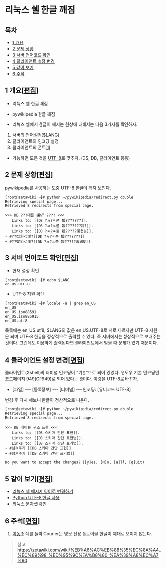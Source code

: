 # 리눅스 쉘 한글 깨짐

## 목차

- [1 개요](https://zetawiki.com/wiki/%EB%A6%AC%EB%88%85%EC%8A%A4_%EC%89%98_%ED%95%9C%EA%B8%80_%EA%B9%A8%EC%A7%90#.EA.B0.9C.EC.9A.94)
- [2 문제 상황](https://zetawiki.com/wiki/%EB%A6%AC%EB%88%85%EC%8A%A4_%EC%89%98_%ED%95%9C%EA%B8%80_%EA%B9%A8%EC%A7%90#.EB.AC.B8.EC.A0.9C_.EC.83.81.ED.99.A9)
- [3 서버 언어코드 확인](https://zetawiki.com/wiki/%EB%A6%AC%EB%88%85%EC%8A%A4_%EC%89%98_%ED%95%9C%EA%B8%80_%EA%B9%A8%EC%A7%90#.EC.84.9C.EB.B2.84_.EC.96.B8.EC.96.B4.EC.BD.94.EB.93.9C_.ED.99.95.EC.9D.B8)
- [4 클라이언트 설정 변경](https://zetawiki.com/wiki/%EB%A6%AC%EB%88%85%EC%8A%A4_%EC%89%98_%ED%95%9C%EA%B8%80_%EA%B9%A8%EC%A7%90#.ED.81.B4.EB.9D.BC.EC.9D.B4.EC.96.B8.ED.8A.B8_.EC.84.A4.EC.A0.95_.EB.B3.80.EA.B2.BD)
- [5 같이 보기](https://zetawiki.com/wiki/%EB%A6%AC%EB%88%85%EC%8A%A4_%EC%89%98_%ED%95%9C%EA%B8%80_%EA%B9%A8%EC%A7%90#.EA.B0.99.EC.9D.B4_.EB.B3.B4.EA.B8.B0)
- [6 주석](https://zetawiki.com/wiki/%EB%A6%AC%EB%88%85%EC%8A%A4_%EC%89%98_%ED%95%9C%EA%B8%80_%EA%B9%A8%EC%A7%90#.EC.A3.BC.EC.84.9D)

## 1 개요[[편집](https://zetawiki.com/w/index.php?title=%EB%A6%AC%EB%88%85%EC%8A%A4_%EC%89%98_%ED%95%9C%EA%B8%80_%EA%B9%A8%EC%A7%90&action=edit&section=1)]

- 리눅스 쉘 한글 깨짐
- pywikipedia 한글 깨짐

- 리눅스 쉘에서 한글이 깨지는 현상에 대해서는 다음 3가지를 확인하자.

1. 서버의 언어설정($LANG)
2. 클라이언트의 인코딩 설정
3. 클라이언트의 폰트[[1\]](https://zetawiki.com/wiki/%EB%A6%AC%EB%88%85%EC%8A%A4_%EC%89%98_%ED%95%9C%EA%B8%80_%EA%B9%A8%EC%A7%90#cite_note-1)

- 가능하면 모든 것을 [UTF-8](https://zetawiki.com/wiki/UTF-8)로 맞추자. (OS, DB, 클라이언트 등등)

## 2 문제 상황[[편집](https://zetawiki.com/w/index.php?title=%EB%A6%AC%EB%88%85%EC%8A%A4_%EC%89%98_%ED%95%9C%EA%B8%80_%EA%B9%A8%EC%A7%90&action=edit&section=2)]

pywikipedia를 사용하는 도중 UTF-8 한글이 깨져 보인다.

```
[root@zetawiki ~]# python ~/pywikipedia/redirect.py double
Retrieving special page...
Retrieved 8 redirects from special page.

>>> DB ???대툝 援ъ“ ???? <<<
   Links to: [[DB ?ㅽ?ㅻ쭏 媛???????]].
   Links to: [[DB ?ㅽ?ㅻ쭏 媛???????踰?]].
   Links to: [[DB ?ㅽ?ㅻ쭏 媛?????湲곕쾿]].
- #??寃⑥＜湲?[[DB ?ㅽ?ㅻ쭏 媛???????]]
+ #??寃⑥＜湲?[[DB ?ㅽ?ㅻ쭏 媛?????湲곕쾿]]
```

## 3 서버 언어코드 확인[[편집](https://zetawiki.com/w/index.php?title=%EB%A6%AC%EB%88%85%EC%8A%A4_%EC%89%98_%ED%95%9C%EA%B8%80_%EA%B9%A8%EC%A7%90&action=edit&section=3)]

- 현재 설정 확인

```
[root@zetawiki ~]# echo $LANG
en_US.UTF-8
```

- UTF-8 지원 확인

```
[root@zetawiki ~]# locale -a | grep en_US
en_US
en_US.iso88591
en_US.iso885915
en_US.utf8
```

목록에는 en_US.utf8, $LANG의 값은 en_US.UTF-8로 서로 다르지만 UTF-8 지원은 되며 UTF-8 한글을 정상적으로 출력할 수 있다. 즉 서버에서는 정상적으로 보내주는 것이다. 그런데도 이상하게 출력된다면 클라이언트에서 받을 때 문제가 있기 때문이다.

## 4 클라이언트 설정 변경[[편집](https://zetawiki.com/w/index.php?title=%EB%A6%AC%EB%88%85%EC%8A%A4_%EC%89%98_%ED%95%9C%EA%B8%80_%EA%B9%A8%EC%A7%90&action=edit&section=4)]

클라이언트(Xshell)의 터미널 인코딩이 "기본"으로 되어 있었다. 윈도우 기본 인코딩인 코드페이지 949(CP949)로 되어 있다는 뜻이다. 이것을 UTF-8로 바꾸자.

- [파일] --- [등록정보] --- [터미널] --- 인코딩: [유니코드 UTF-8]

변경 후 다시 해보니 한글이 정상적으로 나온다.

```
[root@zetawiki ~]# python ~/pywikipedia/redirect.py double
Retrieving special page...
Retrieved 8 redirects from special page.

>>> DB 테이블 구조 표현 <<<
   Links to: [[DB 스키마 간단 표현]].
   Links to: [[DB 스키마 간단 표현법]].
   Links to: [[DB 스키마 간단 표기법]].
- #넘겨주기 [[DB 스키마 간단 표현]]
+ #넘겨주기 [[DB 스키마 간단 표기법]]

Do you want to accept the changes? ([y]es, [N]o, [a]ll, [q]uit)
```

## 5 같이 보기[[편집](https://zetawiki.com/w/index.php?title=%EB%A6%AC%EB%88%85%EC%8A%A4_%EC%89%98_%ED%95%9C%EA%B8%80_%EA%B9%A8%EC%A7%90&action=edit&section=5)]

- [리눅스 셸 메시지 영어로 변경하기](https://zetawiki.com/wiki/%EB%A6%AC%EB%88%85%EC%8A%A4_%EC%85%B8_%EB%A9%94%EC%8B%9C%EC%A7%80_%EC%98%81%EC%96%B4%EB%A1%9C_%EB%B3%80%EA%B2%BD%ED%95%98%EA%B8%B0)
- [Python UTF-8 한글 사용](https://zetawiki.com/wiki/Python_UTF-8_%ED%95%9C%EA%B8%80_%EC%82%AC%EC%9A%A9)
- [리눅스 문자셋 확인](https://zetawiki.com/wiki/%EB%A6%AC%EB%88%85%EC%8A%A4_%EB%AC%B8%EC%9E%90%EC%85%8B_%ED%99%95%EC%9D%B8)

## 6 주석[[편집](https://zetawiki.com/w/index.php?title=%EB%A6%AC%EB%88%85%EC%8A%A4_%EC%89%98_%ED%95%9C%EA%B8%80_%EA%B9%A8%EC%A7%90&action=edit&section=6)]

1. [이동↑](https://zetawiki.com/wiki/%EB%A6%AC%EB%88%85%EC%8A%A4_%EC%89%98_%ED%95%9C%EA%B8%80_%EA%B9%A8%EC%A7%90#cite_ref-1) 예를 들어 Courier는 영문 전용 폰트이믈 한글이 제대로 보이지 않는다.





> 참고 https://zetawiki.com/wiki/%EB%A6%AC%EB%88%85%EC%8A%A4_%EC%89%98_%ED%95%9C%EA%B8%80_%EA%B9%A8%EC%A7%90